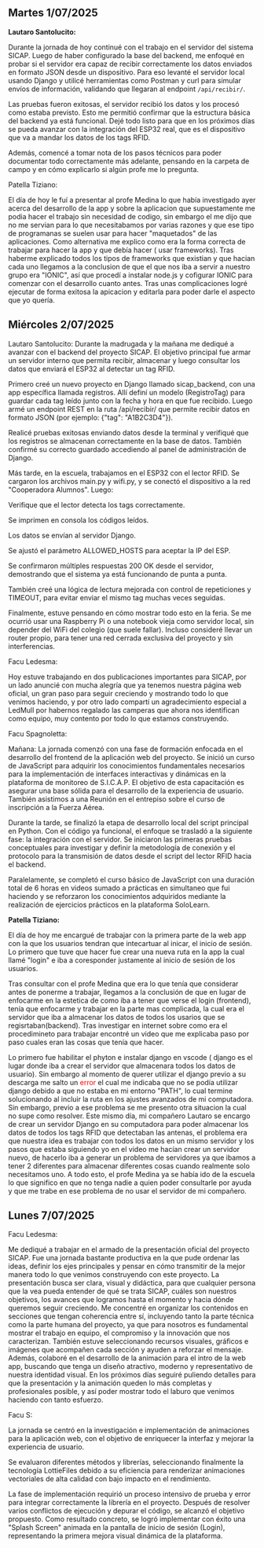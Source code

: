 <h2>Martes 1/07/2025</h2> 

**Lautaro Santolucito:**

Durante la jornada de hoy continué con el trabajo en el servidor del sistema SICAP. Luego de haber configurado la base del backend, me enfoqué en probar si el servidor era capaz de recibir correctamente los datos enviados en formato JSON desde un dispositivo. Para eso levanté el servidor local usando Django y utilicé herramientas como Postman y curl para simular envíos de información, validando que llegaran al endpoint `/api/recibir/`.

Las pruebas fueron exitosas, el servidor recibió los datos y los procesó como estaba previsto. Esto me permitió confirmar que la estructura básica del backend ya está funcional. Dejé todo listo para que en los próximos días se pueda avanzar con la integración del ESP32 real, que es el dispositivo que va a mandar los datos de los tags RFID.

Además, comencé a tomar nota de los pasos técnicos para poder documentar todo correctamente más adelante, pensando en la carpeta de campo y en cómo explicarlo si algún profe me lo pregunta.

Patella Tiziano: 

El día de hoy le fuí a presentar al profe Medina lo que había investigado ayer acerca del desarrollo de la app y sobre la aplicacion que supuestamente me podia hacer el trabajo sin necesidad de codigo, sin embargo el me dijo que no me servian para lo que necesitabamos por varias razones y que ese tipo de programanas se suelen usar para hacer "maquetados" de las aplicaciones. Como alternativa me explico como era la forma correcta de trabajar para hacer la app y que debía hacer ( usar frameworks). Tras haberme explicado todos los tipos de frameworks que existian y que hacian cada uno llegamos a la conclusion de que el que nos iba a servir a nuestro grupo era "IONIC", así que procedí a instalar node.js y cofigurar IONIC para comenzar con el desarrollo cuanto antes. Tras unas complicaciones logré ejecutar de forma exitosa la apicacion y editarla para poder darle el aspecto que yo quería.

<h2>Miércoles 2/07/2025</h2>

Lautaro Santolucito:
Durante la madrugada y la mañana me dediqué a avanzar con el backend del proyecto SICAP. El objetivo principal fue armar un servidor interno que permita recibir, almacenar y luego consultar los datos que enviará el ESP32 al detectar un tag RFID.

Primero creé un nuevo proyecto en Django llamado sicap_backend, con una app específica llamada registros. Allí definí un modelo (RegistroTag) para guardar cada tag leído junto con la fecha y hora en que fue recibido. Luego armé un endpoint REST en la ruta /api/recibir/ que permite recibir datos en formato JSON (por ejemplo: {"tag": "A1B2C3D4"}).

Realicé pruebas exitosas enviando datos desde la terminal y verifiqué que los registros se almacenan correctamente en la base de datos. También confirmé su correcto guardado accediendo al panel de administración de Django.

Más tarde, en la escuela, trabajamos en el ESP32 con el lector RFID. Se cargaron los archivos main.py y wifi.py, y se conectó el dispositivo a la red "Cooperadora Alumnos". Luego:

Verifique que el lector detecta los tags correctamente.

Se imprimen en consola los códigos leídos.

Los datos se envían al servidor Django.

Se ajustó el parámetro ALLOWED_HOSTS para aceptar la IP del ESP.

Se confirmaron múltiples respuestas 200 OK desde el servidor, demostrando que el sistema ya está funcionando de punta a punta.

También creé una lógica de lectura mejorada con control de repeticiones y TIMEOUT, para evitar enviar el mismo tag muchas veces seguidas.

Finalmente, estuve pensando en cómo mostrar todo esto en la feria. Se me ocurrió usar una Raspberry Pi o una notebook vieja como servidor local, sin depender del WiFi del colegio (que suele fallar). Incluso consideré llevar un router propio, para tener una red cerrada exclusiva del proyecto y sin interferencias.

Facu Ledesma:

Hoy estuve trabajando en dos publicaciones importantes para SICAP, por un lado anuncié con mucha alegría que ya tenemos nuestra página web oficial, un gran paso para seguir creciendo y mostrando todo lo que venimos haciendo, y por otro lado compartí un agradecimiento especial a LedMull por habernos regalado las camperas que ahora nos identifican como equipo, muy contento por todo lo que estamos construyendo.

Facu Spagnoletta:

Mañana:
La jornada comenzó con una fase de formación enfocada en el desarrollo del frontend de la aplicación web del proyecto. Se inició un curso de JavaScript para adquirir los conocimientos fundamentales necesarios para la implementación de interfaces interactivas y dinámicas en la plataforma de monitoreo de S.I.C.A.P. El objetivo de esta capacitación es asegurar una base sólida para el desarrollo de la experiencia de usuario. También asistimos a una Reunión en el entrepiso sobre el curso de inscripción a la Fuerza Aérea.

Durante la tarde, se finalizó la etapa de desarrollo local del script principal en Python. Con el código ya funcional, el enfoque se trasladó a la siguiente fase: la integración con el servidor. Se iniciaron las primeras pruebas conceptuales para investigar y definir la metodología de conexión y el protocolo para la transmisión de datos desde el script del lector RFID hacia el backend.

Paralelamente, se completó el curso básico de JavaScript con una duración total de 6 horas en videos sumado a prácticas en simultaneo que fui haciendo y se reforzaron los conocimientos adquiridos mediante la realización de ejercicios prácticos en la plataforma SoloLearn.


**Patella Tiziano:**

El día de hoy me encargué de trabajar con la primera parte de la web app con la que los usuarios tendran que intecartuar al inicar, el inicio de sesión. Lo primero que tuve que hacer fue crear una nueva ruta en la app la cual llamé "login" e iba a coresponder justamente al inicio de sesión de los usuarios. 

Tras consultar con el profe Medina que era lo que tenía que considerar antes de ponerme a trabajar, llegamos a la conclusión de que en lugar de enfocarme en la estetica de como iba a tener que verse el login (frontend), tenía que enfocarme y trabajar en la parte mas complicada, la cual era el servidor que iba a almacenar los datos de todos los usarios que se regisrtaban(backend). Tras investigar en internet sobre como era el procedimineto para trabajar encontré un video que me explicaba paso por paso cuales eran las cosas que tenía que hacer.

 Lo primero fue habilitar el phyton e instalar django en vscode ( django es el lugar donde iba a crear el servidor que almacenara todos los datos de usuario). Sin embargo al momento de querer utilizar el django previo a su descarga me salto un <span style="color: red;">error</span> el cual me indicaba que no se podía utilizar django debido a que no estaba en mi entorno "PATH", lo cual termine solucionando al incluir la ruta en los ajustes avanzados de mi computadora. Sin embargo, previo a ese problema se me presento otra situacion la cual no supe como resolver. Este mismo día, mi compañero Lautaro se encargo de crear un servidor Django en su computadora para poder almacenar los datos de todos los tags RFID que detectaban las antenas, el problema era que nuestra idea es trabajar con todos los datos en un mismo servidor y los pasos que estaba siguiendo yo en el video me hacían crear un servidor nuevo, de hacerlo iba a generar un problema de servidores ya que ibamos a tener 2 diferentes para almacenar diferentes cosas cuando realmente solo necesitamos uno. A todo esto, el profe Medina ya se había ido de la escuela lo que significo en que no tenga nadie a quien poder consultarle por ayuda y que me trabe en ese problema de no usar el servidor de mi compañero. 




<h2>Lunes 7/07/2025</h2>

Facu Ledesma:

Me dediqué a trabajar en el armado de la presentación oficial del proyecto SICAP. Fue una jornada bastante productiva en la que pude ordenar las ideas, definir los ejes principales y pensar en cómo transmitir de la mejor manera todo lo que venimos construyendo con este proyecto. La presentación busca ser clara, visual y didáctica, para que cualquier persona que la vea pueda entender de qué se trata SICAP, cuáles son nuestros objetivos, los avances que logramos hasta el momento y hacia dónde queremos seguir creciendo. Me concentré en organizar los contenidos en secciones que tengan coherencia entre sí, incluyendo tanto la parte técnica como la parte humana del proyecto, ya que para nosotros es fundamental mostrar el trabajo en equipo, el compromiso y la innovación que nos caracterizan. También estuve seleccionando recursos visuales, gráficos e imágenes que acompañen cada sección y ayuden a reforzar el mensaje. Además, colaboré en el desarrollo de la animación para el intro de la web app, buscando que tenga un diseño atractivo, moderno y representativo de nuestra identidad visual. En los próximos días seguiré puliendo detalles para que la presentación y la animación queden lo más completas y profesionales posible, y así poder mostrar todo el laburo que venimos haciendo con tanto esfuerzo.

Facu S:

La jornada se centró en la investigación e implementación de animaciones para la aplicación web, con el objetivo de enriquecer la interfaz y mejorar la experiencia de usuario.

Se evaluaron diferentes métodos y librerías, seleccionando finalmente la tecnología LottieFiles debido a su eficiencia para renderizar animaciones vectoriales de alta calidad con bajo impacto en el rendimiento.

La fase de implementación requirió un proceso intensivo de prueba y error para integrar correctamente la librería en el proyecto. Después de resolver varios conflictos de ejecución y depurar el código, se alcanzó el objetivo propuesto. Como resultado concreto, se logró implementar con éxito una "Splash Screen" animada en la pantalla de inicio de sesión (Login), representando la primera mejora visual dinámica de la plataforma.